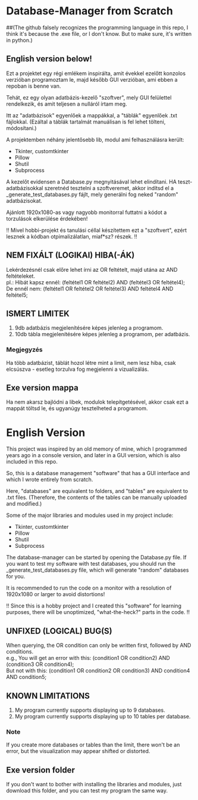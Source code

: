 # Database-Manager from Scratch

##(The github falsely recognizes the programming language in this repo, I think it's because the .exe file, or I don't know. But to make sure, it's written in python.)
## English version below!
Ezt a projektet egy régi emlékem inspirálta, amit évekkel ezelőtt konzolos verzióban programoztam le, majd később GUI verzióban, ami ebben a repoban is benne van.

Tehát, ez egy olyan adatbázis-kezelő "szoftver", mely GUI felülettel rendelkezik, és amit teljesen a nulláról írtam meg.

Itt az "adatbázisok" egyenlőek a mappákkal, a "táblák" egyenlőek .txt fájlokkal. (Ezáltal a táblák tartalmát manuálisan is fel lehet tölteni, módosítani.)

A projektemben néhány jelentősebb lib, modul ami felhasználásra került:
- Tkinter, customtkinter
- Pillow
- Shutil
- Subprocess

A kezelőt evidensen a Database.py megnyitásával lehet elindítani.
HA teszt-adatbázisokkal szeretnéd tesztelni a szoftveremet, akkor indítsd el a _generate_test_databases.py fájlt, mely generálni fog neked "random" adatbázisokat.

Ajánlott 1920x1080-as vagy nagyobb monitorral futtatni a kódot a torzulások elkerülése érdekében!

!! Mivel hobbi-projekt és tanulási céllal készítettem ezt a "szoftvert", ezért lesznek a kódban otpimalizálatlan, miaf*sz? részek. !!

## NEM FIXÁLT (LOGIKAI) HIBA(-ÁK)
Lekérdezésnél csak előre lehet írni az OR feltételt, majd utána az AND feltételeket.<br>
pl.: Hibát kapsz ennél: (feltétel1 OR feltétel2) AND (feltétel3 OR feltétel4);<br>
De ennél nem: (feltétel1 OR feltétel2 OR feltétel3) AND feltétel4 AND feltétel5;

## ISMERT LIMITEK
1. 9db adatbázis megjelenítésére képes jelenleg a programom.<br>
2. 10db tábla megjelenítésére képes jelenleg a programom, per adatbázis.

### Megjegyzés
Ha több adatbázist, táblát hozol létre mint a limit, nem lesz hiba, csak elcsúszva - esetleg torzulva fog megjelenni a vizualizálás.

## Exe version mappa
Ha nem akarsz bajlódni a libek, modulok telepítgetésével, akkor csak ezt a mappát töltsd le, és ugyanúgy tesztelheted a programom.

# English Version
This project was inspired by an old memory of mine, which I programmed years ago in a console version, and later in a GUI version, which is also included in this repo.

So, this is a database management "software" that has a GUI interface and which I wrote entirely from scratch.

Here, "databases" are equivalent to folders, and "tables" are equivalent to .txt files. (Therefore, the contents of the tables can be manually uploaded and modified.)

Some of the major libraries and modules used in my project include:
- Tkinter, customtkinter
- Pillow
- Shutil
- Subprocess

The database-manager can be started by opening the Database.py file.
If you want to test my software with test databases, you should run the _generate_test_databases.py file, which will generate "random" databases for you.

It is recommended to run the code on a monitor with a resolution of 1920x1080 or larger to avoid distortions!

!! Since this is a hobby project and I created this "software" for learning purposes, there will be unoptimized, "what-the-heck?" parts in the code. !!

## UNFIXED (LOGICAL) BUG(S)
When querying, the OR condition can only be written first, followed by AND conditions.<br>
e.g., You will get an error with this: (condition1 OR condition2) AND (condition3 OR condition4);<br>
But not with this: (condition1 OR condition2 OR condition3) AND condition4 AND condition5;

## KNOWN LIMITATIONS
1. My program currently supports displaying up to 9 databases.<br>
2. My program currently supports displaying up to 10 tables per database.

### Note
If you create more databases or tables than the limit, there won't be an error, but the visualization may appear shifted or distorted.

## Exe version folder
If you don't want to bother with installing the libraries and modules, just download this folder, and you can test my program the same way.

